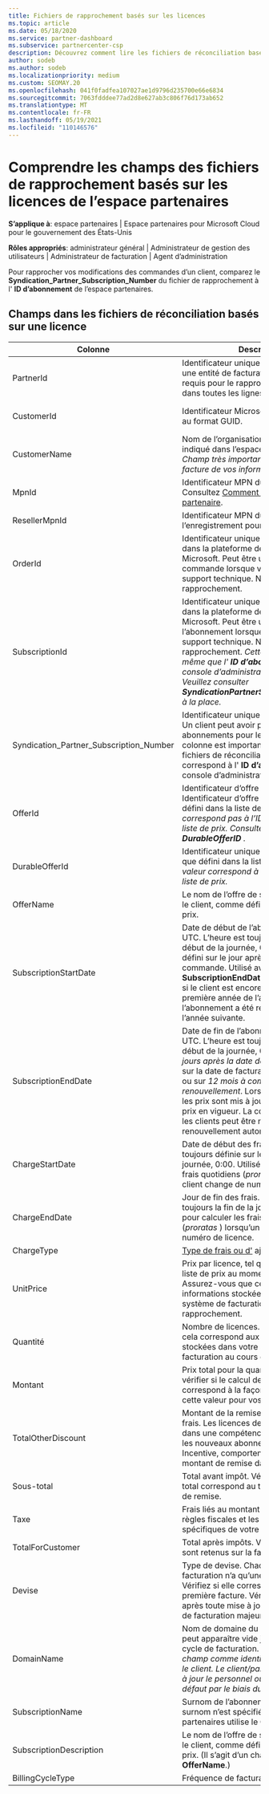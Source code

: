 ```yaml
---
title: Fichiers de rapprochement basés sur les licences
ms.topic: article
ms.date: 05/18/2020
ms.service: partner-dashboard
ms.subservice: partnercenter-csp
description: Découvrez comment lire les fichiers de réconciliation basés sur des licences dans l’espace partenaires. Cet article explique la signification de chaque champ dans votre fichier de rapprochement basé sur une licence.
author: sodeb
ms.author: sodeb
ms.localizationpriority: medium
ms.custom: SEOMAY.20
ms.openlocfilehash: 041f0fadfea107027ae1d9796d235700e66e6834
ms.sourcegitcommit: 7063fdddee77ad2d8e627ab3c806f76d173ab652
ms.translationtype: MT
ms.contentlocale: fr-FR
ms.lasthandoff: 05/19/2021
ms.locfileid: "110146576"
---
```

# <a name="understand-the-fields-in-partner-center-license-based-reconciliation-files"></a>Comprendre les champs des fichiers de rapprochement basés sur les licences de l’espace partenaires

**S’applique à**: espace partenaires | Espace partenaires pour Microsoft Cloud pour le gouvernement des États-Unis

**Rôles appropriés**: administrateur général | Administrateur de gestion des utilisateurs | Administrateur de facturation | Agent d’administration

Pour rapprocher vos modifications des commandes d’un client, comparez le **Syndication_Partner_Subscription_Number** du fichier de rapprochement à l' **ID d’abonnement** de l’espace partenaires.

## <a name="fields-in-license-based-reconciliation-files"></a>Champs dans les fichiers de réconciliation basés sur une licence

| Colonne | Description | Exemple de valeur |
| ------ | ----------- | ------------ |
| PartnerId | Identificateur unique au format GUID pour une entité de facturation spécifique. Non requis pour le rapprochement. Identique dans toutes les lignes. | *8ddd03642-test-test-test-46b58d356b4e* |
| CustomerId | Identificateur Microsoft unique du client au format GUID. | *12ABCD34-001A-BCD2-987C-3210ABCD5678* |
| CustomerName | Nom de l’organisation du client comme indiqué dans l’espace Partenaires. *Champ très important pour rapprocher la facture de vos informations système.* | *Client test A* |
| MpnId | Identificateur MPN du partenaire CSP. Consultez [Comment dénombrer par partenaire](use-the-reconciliation-files.md#itemize-reconciliation-files-by-partner). | *4390934* |
| ResellerMpnId | Identificateur MPN du revendeur de l’enregistrement pour l’abonnement.  |
| OrderId | Identificateur unique d’une commande dans la plateforme de facturation Microsoft. Peut être utile pour identifier la commande lorsque vous contactez le support technique. Non utilisé pour le rapprochement. | *566890604832738111* |
| SubscriptionId | Identificateur unique d’un abonnement dans la plateforme de facturation Microsoft. Peut être utile pour identifier l’abonnement lorsque vous contactez le support technique. Non utilisé pour le rapprochement. *Cette valeur n’est pas la même que l' **ID d’abonnement** dans la console d’administration partenaire. Veuillez consulter **SyndicationPartnerSubscriptionNumber** à la place.* | *usCBMgAAAAAAAAIA* |
| Syndication_Partner_Subscription_Number | Identificateur unique des abonnements. Un client peut avoir plusieurs abonnements pour le même plan. Cette colonne est importante pour l’analyse des fichiers de réconciliation. Ce champ correspond à l' **ID d’abonnement** dans la console d’administration du partenaire. | *fb977ab5-test-test-test-24c8d9591708* |
| OfferId | Identificateur d’offre unique. Identificateur d’offre standard, tel que défini dans la liste de prix. *Cette valeur ne correspond pas à l’ID de l' **offre** de la liste de prix. Consultez plutôt **DurableOfferID** .* | *FE616D64-E9A8-40EF-843F-152E9BBEF3D1* |
| DurableOfferId | Identificateur unique de l’offre durable, tel que défini dans la liste des prix. *Cette valeur correspond à l’ID de l' **offre** de la liste de prix.* | *1017D7F3-6D7F-4BFA-BDD8-79BC8F104E0C* |
| OfferName | Le nom de l’offre de service achetée par le client, comme défini dans la liste des prix. | *Microsoft Office 365 (Plan&amp;nbsp;E3)* |
| SubscriptionStartDate | Date de début de l’abonnement au format UTC. L’heure est toujours définie sur le début de la journée, 0:00. Ce champ est défini sur le jour après l’envoi de la commande. Utilisé avec **SubscriptionEndDate** pour déterminer : si le client est encore au cours de la première année de l’abonnement, ou si l’abonnement a été renouvelé pour l’année suivante. | *2/1/2019 0:00* |
| SubscriptionEndDate | Date de fin de l’abonnement au format UTC. L’heure est toujours définie sur le début de la journée, 0:00. *12 mois plus **x** jours après la date de début* , à aligner sur la date de facturation du partenaire ou sur *12 mois à compter de la date de renouvellement*. Lors du renouvellement, les prix sont mis à jour selon la liste des prix en vigueur. La communication avec les clients peut être nécessaire avant le renouvellement automatique. | *2/1/2019 0:00* |
| ChargeStartDate | Date de début des frais. L’heure est toujours définie sur le début de la journée, 0:00. Utilisé pour calculer les frais quotidiens (*proratas* ) lorsqu’un client change de numéro de licence. | *2/1/2019 0:00* |
| ChargeEndDate | Jour de fin des frais. L’heure indique toujours la fin de la journée, 23:59. Utilisé pour calculer les frais quotidiens (*proratas* ) lorsqu’un client change de numéro de licence. | *2/28/2019 23:59* |
| ChargeType | [Type de frais ou d'](recon-file-charge-types.md) ajustement. | Consultez [types de frais](recon-file-charge-types.md). |
| UnitPrice | Prix par licence, tel que publié dans la liste de prix au moment de l’achat. Assurez-vous que cela correspond aux informations stockées dans votre système de facturation au cours du rapprochement. | *6,82* |
| Quantité | Nombre de licences. Assurez-vous que cela correspond aux informations stockées dans votre système de facturation au cours du rapprochement. | *2* |
| Montant | Prix total pour la quantité. Permet de vérifier si le calcul de la quantité correspond à la façon dont vous calculez cette valeur pour vos clients. | *13.32* |
| TotalOtherDiscount | Montant de la remise appliquée à ces frais. Les licences de produits incluses dans une compétence ou des cartes, ou les nouveaux abonnements éligibles à un Incentive, comportent également un montant de remise dans cette colonne. | *2,32* |
| Sous-total | Total avant impôt. Vérifie si votre sous-total correspond au total attendu, en cas de remise. | *11* |
| Taxe | Frais liés au montant des taxes. Selon les règles fiscales et les circonstances spécifiques de votre marché. | *0* |
| TotalForCustomer | Total après impôts. Vérifie si les impôts sont retenus sur la facture. | *11* |
| Devise | Type de devise. Chaque entité de facturation n’a qu’une seule devise. Vérifiez si elle correspond à votre première facture. Vérifiez à nouveau après toute mise à jour de la plateforme de facturation majeure. | *EUR* |
| DomainName | Nom de domaine du client. Ce champ peut apparaître vide jusqu’au deuxième cycle de facturation. *N’utilisez pas ce champ comme identificateur unique pour le client. Le client/partenaire peut mettre à jour le personnel ou le domaine par défaut par le biais du portail Office 365.* | *example.onmicrosoft.com* |
| SubscriptionName | Surnom de l’abonnement. Si aucun surnom n’est spécifié, l’espace partenaires utilise le **OfferName**. | *PROJECT ONLINE* |
| SubscriptionDescription | Le nom de l’offre de service achetée par le client, comme défini dans la liste des prix. (Il s’agit d’un champ identique à **OfferName**.) | *PROJECT ONLINE PREMIUM SANS PROJECT CLIENT* |
| BillingCycleType | Fréquence de facturation unique.| *Tous les mois* |
